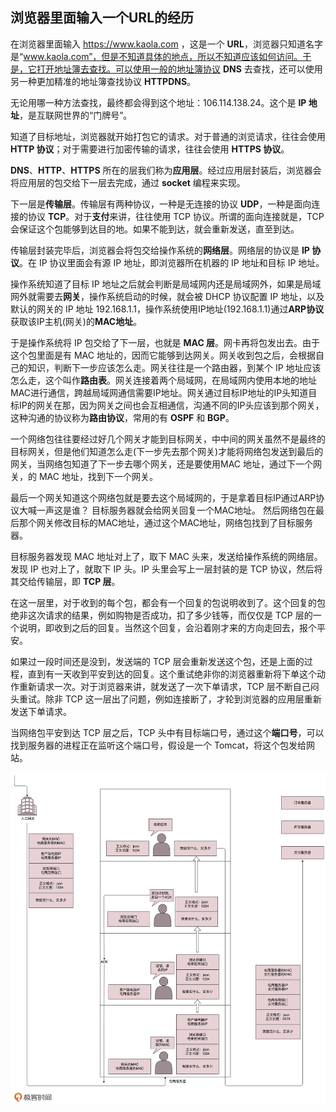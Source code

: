 ## 浏览器里面输入一个URL的经历

在浏览器里面输入 https://www.kaola.com ，这是一个 **URL**，浏览器只知道名字是“www.kaola.com”，但是不知道具体的地点，所以不知道应该如何访问。于是，它打开地址簿去查找。可以使用一般的地址簿协议 **DNS** 去查找，还可以使用另一种更加精准的地址簿查找协议 **HTTPDNS**。

无论用哪一种方法查找，最终都会得到这个地址：106.114.138.24。这个是 **IP 地址**，是互联网世界的“门牌号”。

知道了目标地址，浏览器就开始打包它的请求。对于普通的浏览请求，往往会使用 **HTTP 协议**；对于需要进行加密传输的请求，往往会使用 **HTTPS 协议**。

**DNS**、**HTTP**、**HTTPS** 所在的层我们称为**应用层**。经过应用层封装后，浏览器会将应用层的包交给下一层去完成，通过 **socket** 编程来实现。

下一层是**传输层**。传输层有两种协议，一种是无连接的协议 **UDP**，一种是面向连接的协议 **TCP**。对于**支付**来讲，往往使用 TCP 协议。所谓的面向连接就是，TCP 会保证这个包能够到达目的地。如果不能到达，就会重新发送，直至到达。

传输层封装完毕后，浏览器会将包交给操作系统的**网络层**。网络层的协议是 **IP 协议**。在 IP 协议里面会有源 IP 地址，即浏览器所在机器的 IP 地址和目标 IP 地址。

操作系统知道了目标 IP 地址之后就会判断是局域网内还是局域网外，如果是局域网外就需要去**网关**，操作系统启动的时候，就会被 DHCP 协议配置 IP 地址，以及默认的网关的 IP 地址 192.168.1.1，操作系统使用IP地址(192.168.1.1)通过**ARP协议**获取该IP主机(网关)的**MAC地址**。

于是操作系统将 IP 包交给了下一层，也就是 **MAC 层**。网卡再将包发出去。由于这个包里面是有 MAC 地址的，因而它能够到达网关。网关收到包之后，会根据自己的知识，判断下一步应该怎么走。网关往往是一个路由器，到某个 IP 地址应该怎么走，这个叫作**路由表**。网关连接着两个局域网，在局域网内使用本地的地址MAC进行通信，跨越局域网通信需要IP地址。网关通过目标IP地址的IP头知道目标IP的网关在那，因为网关之间也会互相通信，沟通不同的IP头应该到那个网关，这种沟通的协议称为**路由协议**，常用的有 **OSPF** 和 **BGP**。

一个网络包往往要经过好几个网关才能到目标网关，中中间的网关虽然不是最终的目标网关，但是他们知道怎么走(下一步先去那个网关)才能将网络包发送到最后的网关，当网络包知道了下一步去哪个网关，还是要使用MAC 地址，通过下一个网关，的 MAC 地址，找到下一个网关。

最后一个网关知道这个网络包就是要去这个局域网的，于是拿着目标IP通过ARP协议大喊一声这是谁？ 目标服务器就会给网关回复一个MAC地址。 然后网络包在最后那个网关修改目标的MAC地址，通过这个MAC地址，网络包找到了目标服务器。

目标服务器发现 MAC 地址对上了，取下 MAC 头来，发送给操作系统的网络层。发现 IP 也对上了，就取下 IP 头。IP 头里会写上一层封装的是 TCP 协议，然后将其交给传输层，即 **TCP 层**。

在这一层里，对于收到的每个包，都会有一个回复的包说明收到了。这个回复的包绝非这次请求的结果，例如购物是否成功，扣了多少钱等，而仅仅是 TCP 层的一个说明，即收到之后的回复。当然这个回复，会沿着刚才来的方向走回去，报个平安。

如果过一段时间还是没到，发送端的 TCP 层会重新发送这个包，还是上面的过程，直到有一天收到平安到达的回复。这个重试绝非你的浏览器重新将下单这个动作重新请求一次。对于浏览器来讲，就发送了一次下单请求，TCP 层不断自己闷头重试。除非 TCP 这一层出了问题，例如连接断了，才轮到浏览器的应用层重新发送下单请求。

当网络包平安到达 TCP 层之后，TCP 头中有目标端口号，通过这个**端口号**，可以找到服务器的进程正在监听这个端口号，假设是一个 Tomcat，将这个包发给网站。

![a35e16acd0912ae3e79567ca0358df9e](..\img\网络协议\1-1.jpg)